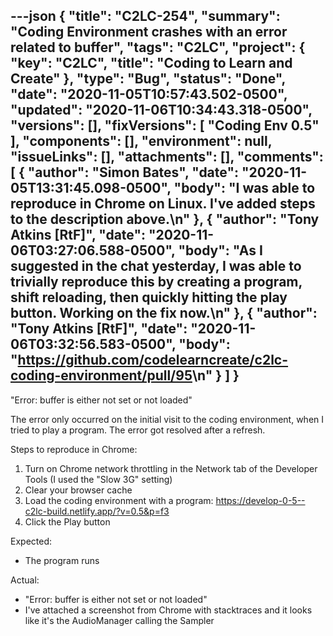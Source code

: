 ---json
{
  "title": "C2LC-254",
  "summary": "Coding Environment crashes with an error related to buffer",
  "tags": "C2LC",
  "project": {
    "key": "C2LC",
    "title": "Coding to Learn and Create"
  },
  "type": "Bug",
  "status": "Done",
  "date": "2020-11-05T10:57:43.502-0500",
  "updated": "2020-11-06T10:34:43.318-0500",
  "versions": [],
  "fixVersions": [
    "Coding Env 0.5"
  ],
  "components": [],
  "environment": null,
  "issueLinks": [],
  "attachments": [],
  "comments": [
    {
      "author": "Simon Bates",
      "date": "2020-11-05T13:31:45.098-0500",
      "body": "I was able to reproduce in Chrome on Linux. I've added steps to the description above.\n"
    },
    {
      "author": "Tony Atkins [RtF]",
      "date": "2020-11-06T03:27:06.588-0500",
      "body": "As I suggested in the chat yesterday, I was able to trivially reproduce this by creating a program, shift reloading, then quickly hitting the play button.  Working on the fix now.\n"
    },
    {
      "author": "Tony Atkins [RtF]",
      "date": "2020-11-06T03:32:56.583-0500",
      "body": "<https://github.com/codelearncreate/c2lc-coding-environment/pull/95>\n"
    }
  ]
}
---
"Error: buffer is either not set or not loaded"

The error only occurred on the initial visit to the coding environment, when I tried to play a program. The error got resolved after a refresh.

Steps to reproduce in Chrome:

1. Turn on Chrome network throttling in the Network tab of the Developer Tools (I used the "Slow 3G" setting)
2. Clear your browser cache
3. Load the coding environment with a program: <https://develop-0-5--c2lc-build.netlify.app/?v=0.5&p=f3>
4. Click the Play button

Expected:

* The program runs

Actual:

* "Error: buffer is either not set or not loaded"
* I've attached a screenshot from Chrome with stacktraces and it looks like it's the AudioManager calling the Sampler

        
